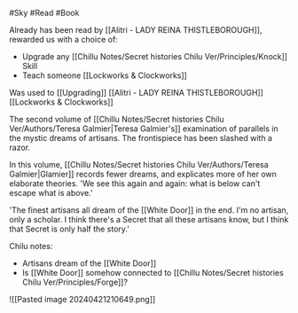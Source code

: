#Sky #Read #Book 

Already has been read by [[Alitri - LADY REINA THISTLEBOROUGH]], rewarded us with a choice of:
- Upgrade any [[Chillu Notes/Secret histories Chilu Ver/Principles/Knock]] Skill
- Teach someone [[Lockworks & Clockworks]]

Was used to [[Upgrading]] [[Alitri - LADY REINA THISTLEBOROUGH]] [[Lockworks & Clockworks]]

The second volume of [[Chillu Notes/Secret histories Chilu Ver/Authors/Teresa Galmier|Teresa Galmier's]] examination of parallels in the mystic dreams of artisans. The frontispiece has been slashed with a razor.

In this volume, [[Chillu Notes/Secret histories Chilu Ver/Authors/Teresa Galmier|Glamier]] records fewer dreams, and explicates more of her own elaborate theories. 'We see this again and again: what is below can't escape what is above.'

'The finest artisans all dream of the [[White Door]] in the end. I'm no artisan, only a scholar. I think there's a Secret that all these artisans know, but I think that Secret is only half the story.'

Chilu notes:
- Artisans dream of the [[White Door]]
- Is [[White Door]] somehow connected to [[Chillu Notes/Secret histories Chilu Ver/Principles/Forge]]?

![[Pasted image 20240421210649.png]]